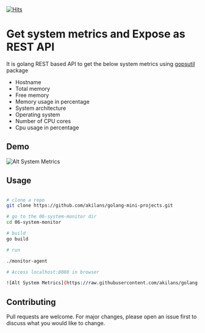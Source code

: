[![Hits](https://hits.seeyoufarm.com/api/count/incr/badge.svg?url=https%3A%2F%2Fgithub.com%2Fakilans%2Fgolang-mini-projects&count_bg=%2379C83D&title_bg=%23555555&icon=&icon_color=%23E7E7E7&title=hits&edge_flat=false)](https://hits.seeyoufarm.com)

# Get system metrics and Expose as REST API

It is golang REST based API to get the below system metrics using [gopsutil](https://github.com/shirou/gopsutil) package

- Hostname
- Total memory
- Free memory
- Memory usage in percentage
- System architecture
- Operating system
- Number of CPU cores
- Cpu usage in percentage

## Demo

![Alt System Metrics](https://raw.githubusercontent.com/akilans/golang-mini-projects/main/demos/golang-system-metrics.gif)

## Usage

```bash

# clone a repo
git clone https://github.com/akilans/golang-mini-projects.git

# go to the 06-system-monitor dir
cd 06-system-monitor

# build
go build

# run

./monitor-agent

# Access localhost:8080 in browser

![Alt System Metrics](https://raw.githubusercontent.com/akilans/golang-mini-projects/main/images/golang-system-metrics.png)

```

## Contributing

Pull requests are welcome. For major changes, please open an issue first to discuss what you would like to change.
